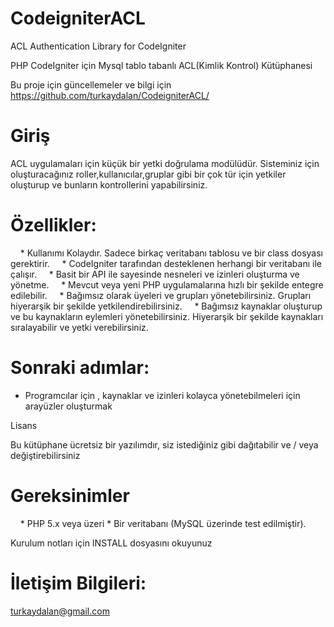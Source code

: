 CodeigniterACL
==============

ACL Authentication Library for CodeIgniter

PHP CodeIgniter için Mysql tablo tabanlı ACL(Kimlik Kontrol) Kütüphanesi

Bu proje için güncellemeler ve bilgi için
https://github.com/turkaydalan/CodeigniterACL/

Giriş
==============

ACL uygulamaları için küçük bir yetki doğrulama modülüdür.
Sisteminiz için oluşturacağınız roller,kullanıcılar,gruplar gibi bir çok tür için yetkiler oluşturup ve 
bunların kontrollerini yapabilirsiniz.

Özellikler:
==============

    * Kullanımı Kolaydır. Sadece birkaç veritabanı tablosu ve bir class dosyası gerektirir.
    * CodeIgniter tarafından desteklenen herhangi bir veritabanı ile çalışır.
    * Basit bir API ile sayesinde nesneleri ve izinleri oluşturma ve yönetme.
    * Mevcut veya yeni PHP uygulamalarına hızlı bir şekilde entegre edilebilir.
    * Bağımsız olarak üyeleri ve grupları yönetebilirsiniz. Grupları hiyerarşik bir şekilde yetkilendirebilirsiniz.
    * Bağımsız kaynaklar oluşturup ve bu kaynakların eylemleri yönetebilirsiniz. Hiyerarşik bir şekilde kaynakları sıralayabilir ve yetki verebilirsiniz.

Sonraki adımlar:
============================

* Programcılar için , kaynaklar ve izinleri kolayca yönetebilmeleri için arayüzler oluşturmak

Lisans

Bu kütüphane ücretsiz bir yazılımdır, siz istediğiniz gibi  dağıtabilir ve / veya değiştirebilirsiniz

Gereksinimler
==============

    * PHP 5.x veya üzeri
    * Bir veritabanı (MySQL üzerinde test edilmiştir).

Kurulum notları için INSTALL dosyasını okuyunuz

İletişim Bilgileri:
==============

turkaydalan@gmail.com

